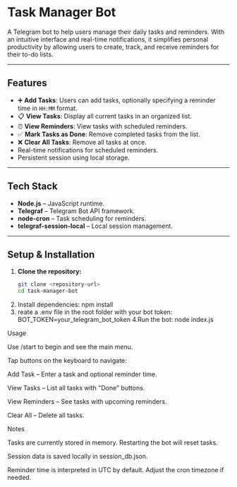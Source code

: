 # Task Manager Bot

A Telegram bot to help users manage their daily tasks and reminders. With an intuitive interface and real-time notifications, it simplifies personal productivity by allowing users to create, track, and receive reminders for their to-do lists.

---

## Features

- ➕ **Add Tasks**: Users can add tasks, optionally specifying a reminder time in `HH:MM` format.
- 📋 **View Tasks**: Display all current tasks in an organized list.
- ⏰ **View Reminders**: View tasks with scheduled reminders.
- ✅ **Mark Tasks as Done**: Remove completed tasks from the list.
- ❌ **Clear All Tasks**: Remove all tasks at once.
- Real-time notifications for scheduled reminders.
- Persistent session using local storage.

---

## Tech Stack

- **Node.js** – JavaScript runtime.
- **Telegraf** – Telegram Bot API framework.
- **node-cron** – Task scheduling for reminders.
- **telegraf-session-local** – Local session management.

---

## Setup & Installation

1. **Clone the repository:**
   ```bash
   git clone <repository-url>
   cd task-manager-bot
2. Install dependencies:
    npm install
3. reate a .env file in the root folder with your bot token:
     BOT_TOKEN=your_telegram_bot_token
4.Run the bot:
     node index.js

Usage

Use /start to begin and see the main menu.

Tap buttons on the keyboard to navigate:

Add Task – Enter a task and optional reminder time.

View Tasks – List all tasks with "Done" buttons.

View Reminders – See tasks with upcoming reminders.

Clear All – Delete all tasks.

Notes

Tasks are currently stored in memory. Restarting the bot will reset tasks.

Session data is saved locally in session_db.json.

Reminder time is interpreted in UTC by default. Adjust the cron timezone if needed.

